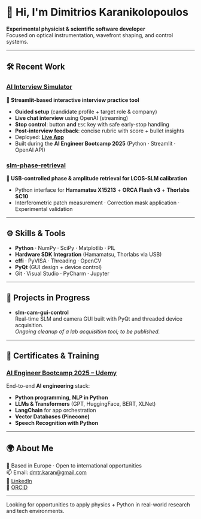# 👋 Hi, I'm Dimitrios Karanikolopoulos

**Experimental physicist & scientific software developer**  
Focused on optical instrumentation, wavefront shaping, and control systems.

---

## 🛠 Recent Work

### [AI Interview Simulator](https://github.com/dmtr-karan/streamlit-interview-simulator)
**📌 Streamlit-based interactive interview practice tool**

- **Guided setup** (candidate profile + target role & company)
- **Live chat interview** using OpenAI (streaming)
- **Stop control**: button **and** `ESC` key with safe early-stop handling
- **Post-interview feedback**: concise rubric with score + bullet insights
- Deployed: **[Live App](https://app-interview-simulator-s7xbznmmq5uhrfukc4wyjf.streamlit.app/)**  
- Built during the **AI Engineer Bootcamp 2025** (Python · Streamlit · OpenAI API)

### [slm-phase-retrieval](https://github.com/dmtr-karan/slm-phase-retrieval)
**📌 USB-controlled phase & amplitude retrieval for LCOS-SLM calibration**

- Python interface for **Hamamatsu X15213** + **ORCA Flash v3** + **Thorlabs SC10**
- Interferometric patch measurement · Correction mask application · Experimental validation

---

## ⚙️ Skills & Tools

- **Python** · NumPy · SciPy · Matplotlib · PIL  
- **Hardware SDK Integration** (Hamamatsu, Thorlabs via USB)  
- **cffi** · PyVISA · Threading · OpenCV  
- **PyQt** (GUI design + device control)  
- Git · Visual Studio · PyCharm · Jupyter

---

## 🔬 Projects in Progress

- **slm-cam-gui-control**  
  Real-time SLM and camera GUI built with PyQt and threaded device acquisition.  
  *Ongoing cleanup of a lab acquisition tool; to be published.*

---

## 📜 Certificates & Training

### [AI Engineer Bootcamp 2025 – Udemy](https://www.udemy.com/certificate/UC-443b1121-1725-4ffe-9d27-648cfdbeddd0/)
End-to-end **AI engineering** stack:
- **Python programming**, **NLP in Python**
- **LLMs & Transformers** (GPT, HuggingFace, BERT, XLNet)
- **LangChain** for app orchestration
- **Vector Databases (Pinecone)**
- **Speech Recognition with Python**

---

## 🌍 About Me

📍 Based in Europe · Open to international opportunities  
📫 Email: dmtr.karan@gmail.com  
🔗 [LinkedIn](https://www.linkedin.com/in/dimitrios-karanikolopoulos)  
🔗 [ORCID](https://orcid.org/0000-0001-7938-6804)

---

Looking for opportunities to apply physics + Python in real-world research and tech environments.
